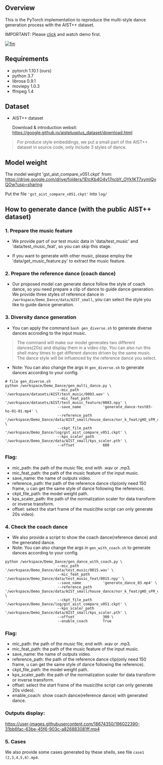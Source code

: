 ## Overview
This is the PyTorch implementation to reproduce the multi-style dance generation process with the AIST++ dataset.

IMPORTANT: Please [click](https://youtu.be/AIGkObm99jk) and watch demo first.
<!-- ![![demo](https://user-images.githubusercontent.com/18674350/196024853-81c74407-ae38-464f-bb32-9a9f10e89920.png)](https://youtu.be/AIGkObm99jk) -->
[![fm](https://user-images.githubusercontent.com/18674350/196024953-98387843-a760-442c-9f76-e70776417f89.png)](https://youtu.be/AIGkObm99jk)


## Requirements
- pytorch 1.10.1 (ours)
- python 3.7
- librosa 0.9.1
- moviepy 1.0.3
- ffmpeg 1.4

## Dataset

- AIST++ dataset
    
    Download & introduction websit: https://google.github.io/aistplusplus_dataset/download.html

> For produce style embeddings, we put a small part of the AIST++ dataset in source code, only include 3 styles of dance.


## Model weight

The model weight 'gst_aist_compare_v051.ckpt' from: https://drive.google.com/drive/folders/1EtcKb4O4v17ncbY_OYk1KT7xymlQyQOw?usp=sharing

Put the file ```'gst_aist_compare_v051.ckpt'``` into ```log/```


## How to generate dance (with the public AIST++ dataset)

### 1. Prepare the music feature

- We provide part of our test music data in 'data/test_music' and 'data/test_music_feat', so you can skip this stage.

- If you want to generate with other music, please employ the 'data/get_music_feature.py' to extract the music feature.

### 2. Prepare the reference dance  (coach dance)

- Our proposed model can generate dance follow the style of coach dance, so you need prepare a clip of dance to guide dance generation. We provide three styles of reference dance in ```
/workspace/Demo_Dance/data/AIST_small```, you can select the style you like to guide dance generation. 

### 3. Diversity dance generation

- You can apply the command ```bash gen_diverse.sh``` to generate diverse dances accroding to the input music.
> The command will make our model generates two different dances(20s) and display them in a video clip. You can also run this shell many times to get different dances driven by the same music. The dance style will be influenced by the reference dance you select.

- Note: You can also change the args in ```gen_diverse.sh``` to generate dances according to your config.
```
# file gen_diverse.sh
python /workspace/Demo_Dance/gen_multi_dance.py \
                        --mic_path           '/workspace/datasets/AIST/test_music/0003.wav' \
                        --mic_feat_path      '/workspace/datasets/AIST/test_music_feature/0003.npy' \
                        --save_name          'generate_dance-test03-ho-01-01.mp4' \
                        --reference_path     '/workspace/Demo_Dance/data/AIST_small/house_dance/nor_k_feat/gHO_sFM_cAll_d19_mHO0_ch01.npy' \
                        --ckpt_file_path     '/workspace/Demo_Dance/log/gst_aist_compare_v051.ckpt' \
                        --kps_scaler_path    '/workspace/Demo_Dance/data/AIST_small/kps_scaler.pth' \
                        --offset             600

```

### Flag:
- mic_path: the path of the music file, end with .wav or .mp3.
- mic_feat_path: the path of the music feature of the input music.
- save_name: the name of outputs video.
- reference_path: the path of the reference dance clip(only need 150 frame, u can get the same style of dance following the reference).
- ckpt_file_path: the model weight path.
- kps_scaler_path: the path of the normalization scaler for data transform or inverse transform.
- offset: select the start frame of the music(the script can only generate 20s video).




### 4. Check the coach dance

- We also provide a script to show the coach dance(reference dance) and the generated dance.
- Note: You can also change the args in ```gen_with_coach.sh``` to generate dances according to your config.
```
python /workspace/Demo_Dance/gen_dance_with_coach.py \
                        --mic_path           '/workspace/Demo_Dance/data/test_music/0015.wav' \
                        --mic_feat_path      '/workspace/Demo_Dance/data/test_music_feat/0015.npy' \
                        --save_name          'generate_dance_03.mp4' \
                        --reference_path     '/workspace/Demo_Dance/data/AIST_small/house_dance/nor_k_feat/gHO_sFM_cAll_d19_mHO0_ch01.npy' \
                        --ckpt_file_path     '/workspace/Demo_Dance/log/gst_aist_compare_v051.ckpt' \
                        --kps_scaler_path    '/workspace/Demo_Dance/data/AIST_small/kps_scaler.pth' \
                        --offset             300 \
                        --enable_coach       True

```

### Flag:
- mic_path: the path of the music file, end with .wav or .mp3.
- mic_feat_path: the path of the music feature of the input music.
- save_name: the name of outputs video.
- reference_path: the path of the reference dance clip(only need 150 frame, u can get the same style of dance following the reference).
- ckpt_file_path: the model weight path.
- kps_scaler_path: the path of the normalization scaler for data transform or inverse transform.
- offset: select the start frame of the music(the script can only generate 20s video).
- enable_coach: show coach dance(reference dance) with generated dance.

### Outputs display:



https://user-images.githubusercontent.com/18674350/196022390-31bb6fac-63be-45f6-903c-a826883081ff.mp4



### 5. Cases

We also provide some cases generated by these shells, see file ```case1 (2,3,4,5,6).mp4```.








